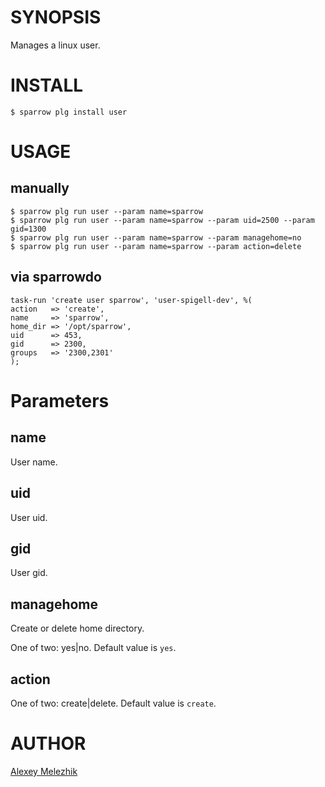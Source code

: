 # SYNOPSIS

Manages a linux user.

# INSTALL

    $ sparrow plg install user

# USAGE

## manually

    $ sparrow plg run user --param name=sparrow
    $ sparrow plg run user --param name=sparrow --param uid=2500 --param gid=1300
    $ sparrow plg run user --param name=sparrow --param managehome=no
    $ sparrow plg run user --param name=sparrow --param action=delete

## via sparrowdo

    task-run 'create user sparrow', 'user-spigell-dev', %(
    action   => 'create',
    name     => 'sparrow',
    home_dir => '/opt/sparrow',
    uid      => 453,
    gid      => 2300,
    groups   => '2300,2301'
    );


# Parameters

## name

User name.
  
## uid

User uid.

## gid

User gid.

## managehome

Create or delete home directory.

One of two: yes|no. Default value is `yes`.

## action

One of two: create|delete. Default value is `create`.


# AUTHOR

[Alexey Melezhik](mailto:melezhik@gmail.com)



